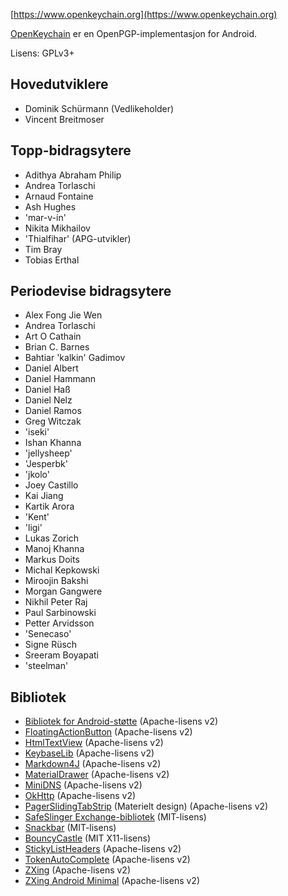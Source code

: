 [//]: # (NOTE: Please put every sentence in its own line, Transifex puts every line in its own translation field!)

[https://www.openkeychain.org](https://www.openkeychain.org)

[OpenKeychain](https://www.openkeychain.org) er en OpenPGP-implementasjon for Android.

Lisens: GPLv3+

[//]: # (MERK: Alfabetisk rekkefølge)

## Hovedutviklere
  * Dominik Schürmann (Vedlikeholder)
  * Vincent Breitmoser

## Topp-bidragsytere
  * Adithya Abraham Philip
  * Andrea Torlaschi
  * Arnaud Fontaine
  * Ash Hughes
  * 'mar-v-in'
  * Nikita Mikhailov
  * 'Thialfihar' (APG-utvikler)
  * Tim Bray
  * Tobias Erthal

## Periodevise bidragsytere
  * Alex Fong Jie Wen
  * Andrea Torlaschi
  * Art O Cathain
  * Brian C. Barnes
  * Bahtiar 'kalkin' Gadimov
  * Daniel Albert
  * Daniel Hammann
  * Daniel Haß
  * Daniel Nelz
  * Daniel Ramos
  * Greg Witczak
  * 'iseki'
  * Ishan Khanna
  * 'jellysheep'
  * 'Jesperbk'
  * 'jkolo'
  * Joey Castillo
  * Kai Jiang
  * Kartik Arora
  * 'Kent'
  * 'ligi'
  * Lukas Zorich
  * Manoj Khanna
  * Markus Doits
  * Michal Kepkowski
  * Miroojin Bakshi
  * Morgan Gangwere
  * Nikhil Peter Raj
  * Paul Sarbinowski
  * Petter Arvidsson
  * 'Senecaso'
  * Signe Rüsch
  * Sreeram Boyapati
  * 'steelman'

[//]: # (MERK: Alfabetisk rekkefølge)

## Bibliotek
  * [Bibliotek for Android-støtte](http://developer.android.com/tools/support-library/index.html) (Apache-lisens v2)
  * [FloatingActionButton](https://github.com/futuresimple/android-floating-action-button) (Apache-lisens v2)
  * [HtmlTextView](https://github.com/sufficientlysecure/html-textview) (Apache-lisens v2)
  * [KeybaseLib](https://github.com/timbray/KeybaseLib) (Apache-lisens v2)
  * [Markdown4J](https://github.com/jdcasey/markdown4j) (Apache-lisens v2)
  * [MaterialDrawer](https://github.com/mikepenz/MaterialDrawer) (Apache-lisens v2)
  * [MiniDNS](https://github.com/rtreffer/minidns) (Apache-lisens v2)
  * [OkHttp](https://square.github.io/okhttp/) (Apache-lisens v2)
  * [PagerSlidingTabStrip](https://github.com/jpardogo/PagerSlidingTabStrip) (Materielt design) (Apache-lisens v2)
  * [SafeSlinger Exchange-bibliotek](https://github.com/SafeSlingerProject/exchange-android) (MIT-lisens)
  * [Snackbar](https://github.com/nispok/snackbar) (MIT-lisens)
  * [BouncyCastle](https://github.com/open-keychain/bouncycastle) (MIT X11-lisens)
  * [StickyListHeaders](https://github.com/emilsjolander/StickyListHeaders) (Apache-lisens v2)
  * [TokenAutoComplete](https://github.com/splitwise/TokenAutoComplete) (Apache-lisens v2)
  * [ZXing](https://github.com/zxing/zxing) (Apache-lisens v2)
  * [ZXing Android Minimal](https://github.com/journeyapps/zxing-android-embedded) (Apache-lisens v2)